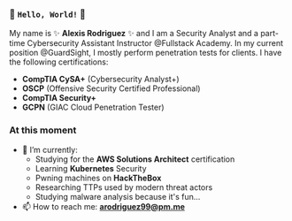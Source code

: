 ### 👋 `Hello, World!` 👋

My name is ✨ **Alexis Rodriguez** ✨ and I am a Security Analyst and a part-time Cybersecurity Assistant Instructor @Fullstack Academy. In my current position @GuardSight, I mostly perform penetration tests for clients. I have the following certifications:
- **CompTIA CySA+** (Cybersecurity Analyst+)
- **OSCP** (Offensive Security Certified Professional)
- **CompTIA Security+**
- **GCPN** (GIAC Cloud Penetration Tester)

### At this moment
- 🌱 I’m currently:
  - Studying for the **AWS Solutions Architect** certification
  - Learning **Kubernetes** Security
  - Pwning machines on **HackTheBox**
  - Researching TTPs used by modern threat actors
  - Studying malware analysis because it's fun...
- 📫 How to reach me: **arodriguez99@pm.me**
